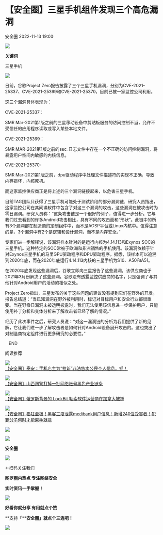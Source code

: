 #  【安全圈】三星手机组件发现三个高危漏洞   
 安全圈   2022-11-13 19:00  
  
![](https://mmbiz.qpic.cn/mmbiz_jpg/aBHpjnrGylgSxa9I02IBd3bgLEhwfJCeRibw3LEjMujeAhD2CvyiaVCZJVHGHODbkPx3pViaX0sAibZsDun6sicUzdQ/640?wx_fmt=jpeg "")  
  
  
**关键词**  
  
  
  
三星手机  
  
  
  
![](https://mmbiz.qpic.cn/mmbiz_jpg/aBHpjnrGyliaDertlyA7whXh8d4ibC3ibTuHliagugrI85EsREl6J9sYib1VN4430g4OLdHBQqaHhoS4e7d0HOnSqIQ/640?wx_fmt=jpeg "")  
  
  
日前，谷歌Project Zero报告披露了三个三星手机漏洞，分别为CVE-2021-25337、CVE-2021-25369和CVE-2021-25370，目前已被一家监控公司利用。  
  
这三个漏洞具体表现为：  
  
CVE-2021-25337：  
  
SMR Mar-2021第1版之前的三星移动设备中剪贴板服务的访问控制不当，允许不受信任的应用程序读取或写入某些本地文件。  
  
  
CVE-2021-25369：  
  
SMR MAR-2021第1版之前的sec_日志文件中存在一个不正确的访问控制漏洞，将暴露用户空间内敏感的内核信息。  
  
  
CVE-2021-25370:  
  
SMR Mar-2021第1版之前，dpu驱动程序中处理文件描述符的实现不正确，导致内存损坏，内核死机。  
  
  
而这家监控供应商正是将上述的三个漏洞链接起来，以危害三星手机。  
  
目前TAG团队只获得了三星手机可能处于测试阶段的部分漏洞链，研究人员指出，这家监控公司在其间谍软件中包含了对这三个漏洞的攻击，这些漏洞在被攻击时为零日漏洞。研究人员称：“这条攻击链是一个很好的例子，值得进一步分析。它与我们过去看到的许多Android攻击相比，具有不同的攻击面和“形状”。此链中的所有3个漏洞都在制造商的定制组件中，而不是AOSP平台或Linux内核中。值得注意的是，3个漏洞中有2个是逻辑和设计漏洞，而不是内存安全。”  
  
  
专家们进一步解释说，该漏洞样本针对的是运行内核为4.14.113和Exynos SOC的三星手机。这种特定的SOC常被于欧洲和非洲销售的手机使用。该漏洞依赖于针对Exynos三星手机的马里GPU驱动程序和DPU驱动程序。据悉，该样本可以追溯到2020年底，而在2020年底运行4.14.113内核的三星手机为S10、A50和A51。  
  
  
在2020年底发现这些漏洞后，谷歌立即向三星报告了这些漏洞，该供应商也于2021年3月份解决了这些漏洞。谷歌没有透露监控供应商的名字，只是强调了与其他针对Android用户的活动的相似之处。  
  
  
Project Zero指出，三星发布的关于这些问题的建议没有提到它们在野外的开发。报告总结道：“当已知漏洞在野外被利用时，标记对目标用户和安全行业都很重要。当在野零日漏洞未被透明披露时，我们无法使用该信息进一步保护用户，只能使用补丁分析和变体分析来了解攻击者已经了解的情况。”  
  
  
经历了此次事件之后，研究人员说：“对这一漏洞链的分析为我们提供了新的见解，它让我们进一步了解攻击者是如何针对Android设备展开攻击的。这也突出了对制造商特定组件进行更多研究的必要性。”  
  
  
  
   END    
  
  
阅读推荐  
  
  
![](https://mmbiz.qpic.cn/mmbiz_jpg/aBHpjnrGylhq21Ig7PruTjVJd3RMrMQiceqibJ72SL96lmoZMCK0dUlhIweJHic3NWsSY408SXhmnA0KLib6ekOVvA/640?wx_fmt=jpeg "")  
[【安全圈】泰安：手机店主为“拉新”非法售卖公民个人信息，抓！](http://mp.weixin.qq.com/s?__biz=MzIzMzE4NDU1OQ==&mid=2652024195&idx=1&sn=9b06a0694abe53aadcb61f9e1200affd&chksm=f36f81c3c41808d5eb61fccb1d5a045d7602d3fc975dbb098e5e4cb0f0a81c52716d6908e66a&scene=21#wechat_redirect)  
  
  
  
![](https://mmbiz.qpic.cn/mmbiz_jpg/aBHpjnrGylhq21Ig7PruTjVJd3RMrMQicSGe4jFPxvKtyoAESbnrbJzbMa7l97mAdO7PmBEV8xiaeUIlJs1IVRibw/640?wx_fmt=jpeg "")  
[【安全圈】山西网警打掉一批网络账号黑色产业链条](http://mp.weixin.qq.com/s?__biz=MzIzMzE4NDU1OQ==&mid=2652024195&idx=2&sn=99cf8c2ef8776d75052f68cb5c270d9e&chksm=f36f81c3c41808d5a0aa52bb5cdc5252865fc3f1dfe230ad94d86902818a12fb51a5b49fde30&scene=21#wechat_redirect)  
  
  
  
![](https://mmbiz.qpic.cn/mmbiz_png/aBHpjnrGyljVgGtO1zVwuyWctfkDNUK5RzKUsFicEyicnkpAImiaFPUDKZOy5EiabNRkBWvYCaGehVic1q1yxAaZaGA/640?wx_fmt=png "")  
[【安全圈】俄罗斯背景的 LockBit 勒索软件运营商在加拿大被捕](http://mp.weixin.qq.com/s?__biz=MzIzMzE4NDU1OQ==&mid=2652024195&idx=3&sn=6c69983c45e88d0f088cc1cc482cd2cc&chksm=f36f81c3c41808d5427bba9e88e3b59d7b86a36793613844ad017d488969d5d501544f61b48e&scene=21#wechat_redirect)  
  
  
  
![](https://mmbiz.qpic.cn/mmbiz_jpg/aBHpjnrGylhq21Ig7PruTjVJd3RMrMQicYUPGj5sb6EhO261rI0YDTnNODe4mFMa2hEibmpGjjMPekZZuFTicbWdQ/640?wx_fmt=jpeg "")  
[【安全圈】猖狂至极！黑客三度泄露medibank用户信息！新增240位受害者！犯罪分子何时才能束手就擒](http://mp.weixin.qq.com/s?__biz=MzIzMzE4NDU1OQ==&mid=2652024195&idx=4&sn=cf4c1c186e6e90c631cb7933540d20b2&chksm=f36f81c3c41808d591e4821bf3d71dd8d71de173a2eaf8c2b05335be945bc0e17a019dda78e8&scene=21#wechat_redirect)  
  
  
  
  
  
![](https://mmbiz.qpic.cn/mmbiz_gif/aBHpjnrGylgeVsVlL5y1RPJfUdozNyCEft6M27yliapIdNjlcdMaZ4UR4XxnQprGlCg8NH2Hz5Oib5aPIOiaqUicDQ/640?wx_fmt=gif "")  
  
  
  
![](https://mmbiz.qpic.cn/mmbiz_png/aBHpjnrGylgeVsVlL5y1RPJfUdozNyCEDQIyPYpjfp0XDaaKjeaU6YdFae1iagIvFmFb4djeiahnUy2jBnxkMbaw/640?wx_fmt=png "")  
  
**安全圈**  
  
![](https://mmbiz.qpic.cn/mmbiz_gif/aBHpjnrGylgeVsVlL5y1RPJfUdozNyCEft6M27yliapIdNjlcdMaZ4UR4XxnQprGlCg8NH2Hz5Oib5aPIOiaqUicDQ/640?wx_fmt=gif "")  
  
  
←扫码关注我们  
  
**网罗圈内热点 专注网络安全**  
  
**实时资讯一手掌握！**  
  
  
![](https://mmbiz.qpic.cn/mmbiz_gif/aBHpjnrGylgeVsVlL5y1RPJfUdozNyCE3vpzhuku5s1qibibQjHnY68iciaIGB4zYw1Zbl05GQ3H4hadeLdBpQ9wEA/640?wx_fmt=gif "")  
  
**好看你就分享 有用就点个赞**  
  
**支持「****安全圈」就点个三连吧！**  
  
![](https://mmbiz.qpic.cn/mmbiz_gif/aBHpjnrGylgeVsVlL5y1RPJfUdozNyCE3vpzhuku5s1qibibQjHnY68iciaIGB4zYw1Zbl05GQ3H4hadeLdBpQ9wEA/640?wx_fmt=gif "")  
  
  
  
  
  
